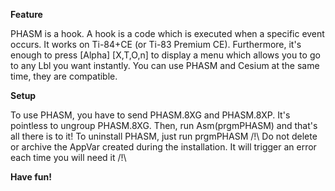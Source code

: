**Feature**
	
PHASM is a hook. A hook is a code which is executed when a specific event occurs. It works on Ti-84+CE (or Ti-83 Premium CE).
Furthermore, it's enough to press [Alpha] [X,T,O,n] to display a menu which allows you to go to any Lbl you want instantly.
You can use PHASM and Cesium at the same time, they are compatible.
	

**Setup**

To use PHASM, you have to send PHASM.8XG and PHASM.8XP. It's pointless to ungroup PHASM.8XG. Then, run Asm(prgmPHASM) and that's all there is to it! To uninstall PHASM, just run prgmPHASM
/!\ Do not delete or archive the AppVar created during the installation. It will trigger an error each time you will need it /!\

__Have fun!__
